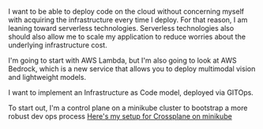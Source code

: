 I want to be able to deploy code on the cloud without concerning myself with acquiring the infrastructure every time I deploy.  For that reason, I am leaning toward serverless technologies.  Serverless technologies also should also allow me to scale my application to reduce worries about the underlying infrastructure cost.  

I'm going to start with AWS Lambda, but I'm also going to look at AWS Bedrock, which is a new service that allows you to deploy multimodal vision and lightweight models.  

I want to implement an Infrastructure as Code model, deployed via GITOps.

To start out, I'm a control plane on a minikube cluster to bootstrap a more robust dev ops process
[Here's my setup for Crossplane on minikube](./docs/devops/DEVOPS_CROSSPLANE_CONTROL_PLANE.md)


